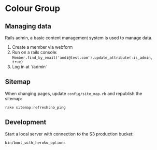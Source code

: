 # Colour Group

## Managing data

Rails admin, a basic content management system is used to manage data.

1. Create a member via webform
2. Run on a rails console: `Member.find_by_email('andi@test.com').update_attribute(:is_admin, true)`
3. Log in at '/admin'

## Sitemap

When changing pages, update `config/site_map.rb` and republish the sitemap:

`rake sitemap:refresh:no_ping`

## Development

Start a local server with connection to the S3 production bucket:

`bin/boot_with_heroku_options`
